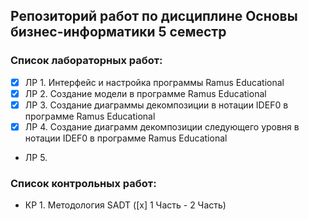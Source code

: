 ## Репозиторий работ по дисциплине Основы бизнес-информатики 5 семестр

### Список лабораторных работ:
- [x] ЛР 1. Интерфейс и настройка программы Ramus Educational
- [x] ЛР 2. Создание модели в программе Ramus Educational
- [x] ЛР 3. Создание диаграммы декомпозиции в нотации IDEF0 в программе Ramus Educational
- [x] ЛР 4. Создание диаграмм декомпозиции следующего уровня в нотации IDEF0 в программе Ramus Educational
-  ЛР 5. 

### Список контрольных работ:
-  КР 1. Методология SADT ([x] 1 Часть - 2 Часть)

